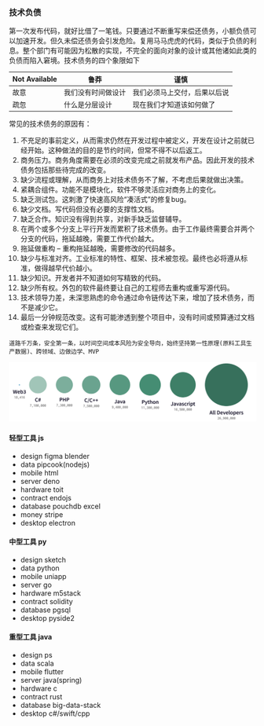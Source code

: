 ### 技术负债
第一次发布代码，就好比借了一笔钱。只要通过不断重写来偿还债务，小额负债可以加速开发。但久未偿还债务会引发危险。复用马马虎虎的代码，类似于负债的利息。整个部门有可能因为松散的实现，不完全的面向对象的设计或其他诸如此类的负债而陷入窘境。技术债务的四个象限如下

| Not Available  | 鲁莽 | 谨慎 |
| ------------- | ------------- | ------------- |
| 故意   | 我们没有时间做设计  | 我们必须马上交付，后果以后说  |
| 疏忽  | 什么是分层设计  | 现在我们才知道该如何做了  |


常见的技术债务的原因有：

1. 不充足的事前定义，从而需求仍然在开发过程中被定义，开发在设计之前就已经开始。这种做法的目的是节约时间，但常不得不以后返工。
2. 商务压力。商务角度需要在必须的改变完成之前就发布产品。因此开发的技术债务包括那些待完成的改变。
3. 缺少流程或理解，从而商务上对技术债务不了解，不考虑后果就做出决策。
4. 紧耦合组件。功能不是模块化，软件不够灵活应对商务上的变化。
5. 缺乏测试包。这刺激了快速高风险“凑活式”的修复bug。
6. 缺少文档。写代码但没有必要的支撑性文档。
7. 缺乏合作。知识没有得到共享，对新手缺乏监督辅导。
8. 在两个或多个分支上平行开发而累积了技术债务。由于工作最终需要合并两个分支的代码，拖延越晚，需要工作代价越大。
9. 拖延做重构 – 重构拖延越晚，需要修改的代码越多。
10. 缺少与标准对齐。工业标准的特性、框架、技术被忽视。最终也必将遵从标准，做得越早代价越小。
11. 缺少知识。开发者并不知道如何写精致的代码。
12. 缺少所有权。外包的软件最终要让自己的工程师去重构或重写源代码。
13. 技术领导力差，未深思熟虑的命令通过命令链传达下来，增加了技术债务，而不是减少它。
14. 最后一分钟规范改变。这有可能渗透到整个项目中，没有时间或预算通过文档或检查来发现它们。

```
道路千万条，安全第一条，以时间空间成本风险为安全导向，始终坚持第一性原理(原料工具生产数据)、跨领域、边做边学、MVP
```

![dev](img/dev.png)

#### 轻型工具 js
* design figma blender
* data pipcook(nodejs) 
* mobile html
* server deno
* hardware toit
* contract endojs
* database pouchdb excel
* money stripe
* desktop electron


#### 中型工具 py
* design sketch
* data python
* mobile uniapp
* server  go
* hardware m5stack
* contract solidity
* database pgsql
* desktop pyside2

#### 重型工具 java
* design ps
* data scala
* mobile flutter
* server java(spring)
* hardware c
* contract rust
* database big-data-stack
* desktop c#/swift/cpp

